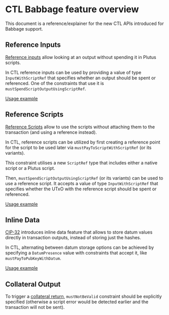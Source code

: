 # CTL Babbage feature overview

This document is a reference/explainer for the new CTL APIs introduced for Babbage support.

## Reference Inputs

[Reference inputs](https://cips.cardano.org/cips/cip31/#referenceinputs) allow looking at an output without spending it in Plutus scripts.

In CTL reference inputs can be used by providing a value of type `InputWithScriptRef` that specifies whether an output should be spent or referenced. One of the constraints that use it is `mustSpendScriptOutputUsingScriptRef`.

[Usage example](../examples/PlutusV2/ReferenceInputs.purs)

## Reference Scripts

[Reference Scripts](https://developers.cardano.org/docs/governance/cardano-improvement-proposals/cip-0033/) allow to use the scripts without attaching them to the transaction (and using a reference instead).

In CTL, reference scripts can be utilized by first creating a reference point for the script to be used later via `mustPayToScriptWithScriptRef` (or its variants).

This constraint utilises a new `ScriptRef` type that includes either a native script or a Plutus script.

Then, `mustSpendScriptOutputUsingScriptRef` (or its variants) can be used to use a reference script. It accepts a value of type `InputWithScriptRef` that specifies whether the UTxO with the reference script should be spent or referenced.

[Usage example](../examples/PlutusV2/ReferenceScripts.purs)

## Inline Data

[CIP-32](https://developers.cardano.org/docs/governance/cardano-improvement-proposals/cip-0032/) introduces inline data feature that allows to store datum values directly in transaction outputs, instead of storing just the hashes.

In CTL, alternating between datum storage options can be achieved by specifying a `DatumPresence` value with constraints that accept it, like `mustPayToPubKeyWithDatum`.

[Usage example](../examples/PlutusV2/InlineDatum.purs)

## Collateral Output

To trigger a [collateral return](https://cips.cardano.org/cips/cip40/), `mustNotBeValid` constraint should be explicitly specified (otherwise a script error would be detected earlier and the transaction will not be sent).

